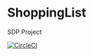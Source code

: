 # ShoppingList
SDP Project

[![CircleCI](https://dl.circleci.com/status-badge/img/gh/K3MT/ShoppingList/tree/main.svg?style=svg&circle-token=f3bb06e4dee8f0ebd00848a7ff481b6fda7de402)](https://dl.circleci.com/status-badge/redirect/gh/K3MT/ShoppingList/tree/main)
